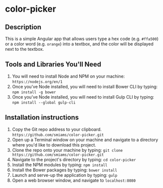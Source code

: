 # color-picker

## Description
This is a simple Angular app that allows users type a hex code (e.g. `#ffa500`) or a color word (e.g. `orange`) into a textbox, and the color will be displayed next to the textbox.

## Tools and Libraries You'll Need
1. You will need to install Node and NPM on your machine: `https://nodejs.org/en/1`
2. Once you've Node installed, you will need to install Bower CLI by typing: `npm install -g bower`
3. Once you've Node installed, you will need to install Gulp CLI by typing: `npm install --global gulp-cli`

## Installation instructions
1. Copy the Git repo address to your clipboard. `https://github.com/smiams/color-picker.git`
2. Open up a Terminal window on your machine and navigate to a directory where you'd like to download this project.
3. Clone the repo onto your machine by typing: `git clone https://github.com/smiams/color-picker.git`
4. Navigate to the project's directory by typing: `cd color-picker`
5. Install the NPM modules by typing: `npm install`
6. Install the Bower packages by typing: `bower install`
7. Launch and serve-up the application by typing: `gulp`
8. Open a web browser window, and navigate to `localhost:8080`

